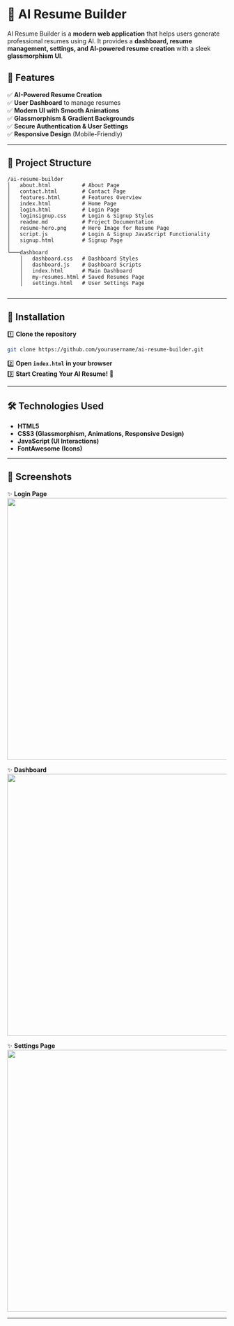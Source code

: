 # 🚀 AI Resume Builder  

AI Resume Builder is a **modern web application** that helps users generate professional resumes using AI. It provides a **dashboard, resume management, settings, and AI-powered resume creation** with a sleek **glassmorphism UI**.

## 🌟 Features  
✅ **AI-Powered Resume Creation**  
✅ **User Dashboard** to manage resumes  
✅ **Modern UI with Smooth Animations**  
✅ **Glassmorphism & Gradient Backgrounds**  
✅ **Secure Authentication & User Settings**  
✅ **Responsive Design** (Mobile-Friendly)  

---

## 📂 Project Structure  
```
/ai-resume-builder  
│   about.html          # About Page  
│   contact.html        # Contact Page  
│   features.html       # Features Overview  
│   index.html          # Home Page  
│   login.html          # Login Page  
│   loginsignup.css     # Login & Signup Styles  
│   readme.md           # Project Documentation  
│   resume-hero.png     # Hero Image for Resume Page  
│   script.js           # Login & Signup JavaScript Functionality  
│   signup.html         # Signup Page  
│  
└───dashboard  
    │   dashboard.css   # Dashboard Styles  
    │   dashboard.js    # Dashboard Scripts  
    │   index.html      # Main Dashboard  
    │   my-resumes.html # Saved Resumes Page  
    │   settings.html   # User Settings Page  
 
```

---

## 📜 Installation  
1️⃣ **Clone the repository**  
```bash
git clone https://github.com/yourusername/ai-resume-builder.git
```
2️⃣ **Open `index.html` in your browser**  
3️⃣ **Start Creating Your AI Resume!** 🎉  

---

## 🛠️ Technologies Used  
- **HTML5**  
- **CSS3 (Glassmorphism, Animations, Responsive Design)**  
- **JavaScript (UI Interactions)**  
- **FontAwesome (Icons)**  

---

## 📸 Screenshots  
✨ **Login Page**  
<img src="screenshots/login.png" width="600">  

✨ **Dashboard**  
<img src="screenshots/dashboard.png" width="600">  

✨ **Settings Page**  
<img src="screenshots/settings.png" width="600">  

---
